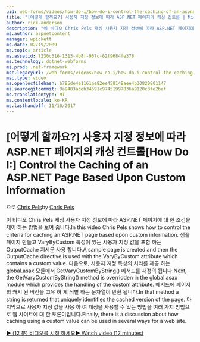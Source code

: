 ```yaml
---
uid: web-forms/videos/how-do-i/how-do-i-control-the-caching-of-an-aspnet-page-based-upon-custom-information
title: "[어떻게 할까요?] 사용자 지정 정보에 따라 ASP.NET 페이지의 캐싱 컨트롤 | Microsoft Docs"
author: rick-anderson
description: "이 비디오 Chris Pels 캐싱 사용자 지정 정보에 따라 ASP.NET 페이지에 대 한 조건을 제어 하는 방법을 보여 줍니다. 샘플 페이지를 사용 하는 생성 되 고 15. 다음..."
ms.author: aspnetcontent
manager: wpickett
ms.date: 02/19/2009
ms.topic: article
ms.assetid: f230c316-1313-4b8f-967c-62f9684fe378
ms.technology: dotnet-webforms
ms.prod: .net-framework
msc.legacyurl: /web-forms/videos/how-do-i/how-do-i-control-the-caching-of-an-aspnet-page-based-upon-custom-information
msc.type: video
ms.openlocfilehash: b785de4e1161ae82ee458148aee4b30820801147
ms.sourcegitcommit: 9a9483aceb34591c97451997036a9120c3fe2baf
ms.translationtype: MT
ms.contentlocale: ko-KR
ms.lasthandoff: 11/10/2017
---
```

<a name="how-do-i-control-the-caching-of-an-aspnet-page-based-upon-custom-information"></a><span data-ttu-id="cf980-104">[어떻게 할까요?] 사용자 지정 정보에 따라 ASP.NET 페이지의 캐싱 컨트롤</span><span class="sxs-lookup"><span data-stu-id="cf980-104">[How Do I:] Control the Caching of an ASP.NET Page Based Upon Custom Information</span></span>
====================
<span data-ttu-id="cf980-105">으로 [Chris Pels](https://twitter.com/chrispels)</span><span class="sxs-lookup"><span data-stu-id="cf980-105">by [Chris Pels](https://twitter.com/chrispels)</span></span>

<span data-ttu-id="cf980-106">이 비디오 Chris Pels 캐싱 사용자 지정 정보에 따라 ASP.NET 페이지에 대 한 조건을 제어 하는 방법을 보여 줍니다.</span><span class="sxs-lookup"><span data-stu-id="cf980-106">In this video Chris Pels shows how to control the criteria for caching an ASP.NET page based upon custom information.</span></span> <span data-ttu-id="cf980-107">샘플 페이지 만들고 VaryByCustom 특성이 있는 사용자 지정 값을 포함 하는 OutputCache 지시문 사용 합니다.</span><span class="sxs-lookup"><span data-stu-id="cf980-107">A sample page is created and then the OutputCache directive is used with the VaryByCustom attribute which contains a custom value.</span></span> <span data-ttu-id="cf980-108">다음으로, 사용자 지정 특성의 처리를 제공 하는 global.asax 모듈에서 GetVaryCustomByString() 메서드를 재정의 됩니다.</span><span class="sxs-lookup"><span data-stu-id="cf980-108">Next, the GetVaryCustomByString() method is overridden in the global.asax module which provides the handling of the custom attribute.</span></span> <span data-ttu-id="cf980-109">메서드에 페이지의 캐시 된 버전을 고유 하 게 식별 하는 문자열이 반환 됩니다.</span><span class="sxs-lookup"><span data-stu-id="cf980-109">In that method a string is returned that uniquely identifies the cached version of the page.</span></span> <span data-ttu-id="cf980-110">마지막으로 사용자 지정 값을 사용 하 여 캐싱을 사용할 수 있는 방법을 여러 가지 방법으로 웹 사이트에 대 한 토론이입니다.</span><span class="sxs-lookup"><span data-stu-id="cf980-110">Finally, there is a discussion about how caching using a custom value can be used in several ways for a web site.</span></span>

[<span data-ttu-id="cf980-111">&#9654; (12 분) 비디오를 시청 하세요</span><span class="sxs-lookup"><span data-stu-id="cf980-111">&#9654; Watch video (12 minutes)</span></span>](https://channel9.msdn.com/Blogs/ASP-NET-Site-Videos/how-do-i-control-the-caching-of-an-aspnet-page-based-upon-custom-information)
